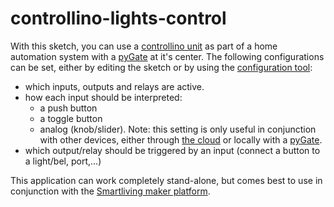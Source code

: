# controllino-lights-control

With this sketch, you can use a [controllino unit](http://controllino.cc/) as part of a home automation system with a [pyGate](https://github.com/ATT-JBO/pyGate) at it's center. 
The following configurations can be set, either by editing the sketch or by using the [configuration tool](https://github.com/ATT-JBO/CLC-configurator):

- which inputs, outputs and relays are active. 
- how each input should be interpreted:
  - a push button
  - a toggle button
  - analog (knob/slider). Note: this setting is only useful in conjunction with other devices, either through [the cloud](https://maker.smartliving.io) or locally with a [pyGate](https://github.com/ATT-JBO/pyGate).
- which output/relay should be triggered by an input (connect a button to a light/bel, port,...)
 
This application can work completely stand-alone, but comes best to use in conjunction with the [Smartliving maker platform](https://maker.smartliving.io).
